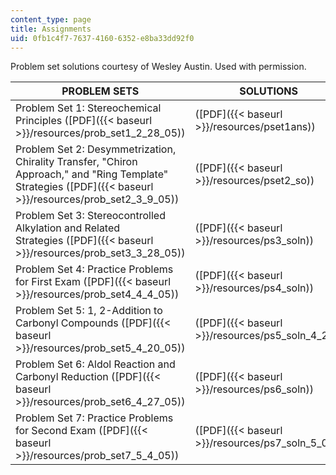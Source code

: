 ```yaml
---
content_type: page
title: Assignments
uid: 0fb1c4f7-7637-4160-6352-e8ba33dd92f0
---
```


Problem set solutions courtesy of Wesley Austin. Used with permission.

| PROBLEM SETS | SOLUTIONS |
| --- | --- |
| Problem Set 1: Stereochemical Principles ([PDF]({{< baseurl >}}/resources/prob_set1_2_28_05)) | ([PDF]({{< baseurl >}}/resources/pset1ans)) |
| Problem Set 2: Desymmetrization, Chirality Transfer, "Chiron Approach," and "Ring Template" Strategies ([PDF]({{< baseurl >}}/resources/prob_set2_3_9_05)) | ([PDF]({{< baseurl >}}/resources/pset2_so)) |
| Problem Set 3: Stereocontrolled Alkylation and Related Strategies ([PDF]({{< baseurl >}}/resources/prob_set3_3_28_05)) | ([PDF]({{< baseurl >}}/resources/ps3_soln)) |
| Problem Set 4: Practice Problems for First Exam ([PDF]({{< baseurl >}}/resources/prob_set4_4_4_05)) | ([PDF]({{< baseurl >}}/resources/ps4_soln)) |
| Problem Set 5: 1, 2-Addition to Carbonyl Compounds ([PDF]({{< baseurl >}}/resources/prob_set5_4_20_05)) | ([PDF]({{< baseurl >}}/resources/ps5_soln_4_23)) |
| Problem Set 6: Aldol Reaction and Carbonyl Reduction ([PDF]({{< baseurl >}}/resources/prob_set6_4_27_05)) | ([PDF]({{< baseurl >}}/resources/ps6_soln)) |
| Problem Set 7: Practice Problems for Second Exam ([PDF]({{< baseurl >}}/resources/prob_set7_5_4_05)) | ([PDF]({{< baseurl >}}/resources/ps7_soln_5_01))
